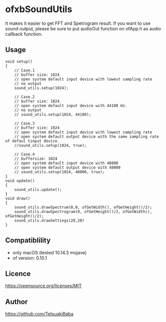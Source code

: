 # ofxbSoundUtils
It makes it easier to get FFT and Spetrogram result. If you want to use sound output, please be sure to put audioOut function on ofApp.h as audio callback function.

## Usage
```
void setup()
{
    // Case.1
    // buffer size: 1024
    // open system default input device with lowest sampling rate
    // no output
    sound_utils.setup(1024);

    // Case.2
    // buffer size: 1024
    // open system default input device with 44100 Hz.
    // no output
    // sound_utils.setup(1024, 44100);

    // Case.3
    // buffer size: 1024
    // open system default input device with lowest sampling rate
    // open system default output device with the same sampling rate of defaul tinput device.
    //sound_utils.setup(1024, true);

    // Case.4
    // buffersize: 1024
    // open system default input device with 48000
    // open system default output device with 48000
    // sound_utils.setup(1024, 48000, true);
}
void update()
{
    sound_utils.update();
}
void draw()
{
    sound_utils.drawSpectrum(0,0, ofGetWidth(), ofGetHeight()/2);
    sound_utils.drawSpectrogram(0, ofGetHeight()/2, ofGetWidth(), ofGetHeight()/2);
    sound_utils.drawSettings(20,20)
}
```

## Compatiblility
 * only macOS (tested 10.14.3 mojave)
 * of version: 0.10.1

## Licence
https://opensource.org/licenses/MIT

## Author
https://github.com/TetsuakiBaba
